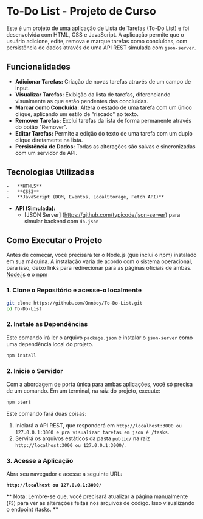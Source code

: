 # To-Do List - Projeto de Curso

Este é um projeto de uma aplicação de Lista de Tarefas (To-Do List) e foi desenvolvida com HTML, CSS e JavaScript. A aplicação permite que o usuário adicione, edite, remova e marque tarefas como concluídas, com persistência de dados através de uma API REST simulada com `json-server`.

## Funcionalidades

-   **Adicionar Tarefas:** Criação de novas tarefas através de um campo de input.
-   **Visualizar Tarefas:** Exibição da lista de tarefas, diferenciando visualmente as que estão pendentes das concluídas.
-   **Marcar como Concluída:** Altera o estado de uma tarefa com um único clique, aplicando um estilo de "riscado" ao texto.
-   **Remover Tarefas:** Exclui tarefas da lista de forma permanente através do botão "Remover".
-   **Editar Tarefas:** Permite a edição do texto de uma tarefa com um duplo clique diretamente na lista.
-   **Persistência de Dados:** Todas as alterações são salvas e sincronizadas com um servidor de API.

## Tecnologias Utilizadas
    -   **HTML5**
    -   **CSS3**
    -   **JavaScript (DOM, Eventos, LocalStorage, Fetch API)** 
-   **API (Simulada):**
    -   [JSON Server] (https://github.com/typicode/json-server) para simular backend com `db.json`

## Como Executar o Projeto

Antes de começar, você precisará ter o Node.js (que inclui o npm) instalado em sua máquina. A instalação varia de acordo com o sistema operacional, para isso, deixo links para redirecionar para as páginas oficiais de ambas. [Node.js](https://nodejs.org/) e o [npm](https://www.npmjs.com/)

### 1. Clone o Repositório e acesse-o localmente

```bash
git clone https://github.com/Onnboy/To-Do-List.git
cd To-Do-List
```

### 2. Instale as Dependências

Este comando irá ler o arquivo `package.json` e instalar o `json-server` como uma dependência local do projeto.

```bash
npm install
```

### 2. Inicie o Servidor

Com a abordagem de porta única para ambas aplicações, você só precisa de um comando. Em um terminal, na raiz do projeto, execute:

```bash
npm start
```

Este comando fará duas coisas:
1.  Iniciará a API REST, que responderá em `http://localhost:3000 ou 127.0.0.1:3000 e pra visualizar tarefas em json é /tasks`.
2.  Servirá os arquivos estáticos da pasta `public/` na raiz `http://localhost:3000 ou 127.0.0.1:3000/`.

### 3. Acesse a Aplicação

Abra seu navegador e acesse a seguinte URL:

**`http://localhost ou 127.0.0.1:3000/`**

** Nota: Lembre-se que, você precisará atualizar a página manualmente (`F5`) para ver as alterações feitas nos arquivos de código. Isso visualizando o endpoint /tasks. **
